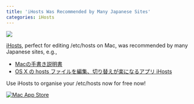 ```yaml
---
title: 'iHosts Was Recommended by Many Japanese Sites'
categories: iHosts
---
```

![](https://farm6.staticflickr.com/5694/31412364296_1a158da195_o.jpg)

[iHosts](https://itunes.apple.com/app/id1102004240?ls=1&mt=12&at=1000lv4R&ct=iHosts_home), perfect for editing /etc/hosts on Mac, was recommended by many Japanese sites, e.g., 

- [Macの手書き説明書](http://veadardiary.blog29.fc2.com/blog-entry-6141.html)
- [OS X の hosts ファイルを編集、切り替えが楽になるアプリ iHosts](http://loumo.jp/wp/archive/20160511120017/)

Use iHosts to organise your /etc/hosts now for free now!

[![Mac App Store](https://farm6.staticflickr.com/5334/31412365926_2960c25596_o.jpg)](https://itunes.apple.com/app/id1102004240?ls=1&mt=12&at=1000lv4R&ct=iHosts_home)


